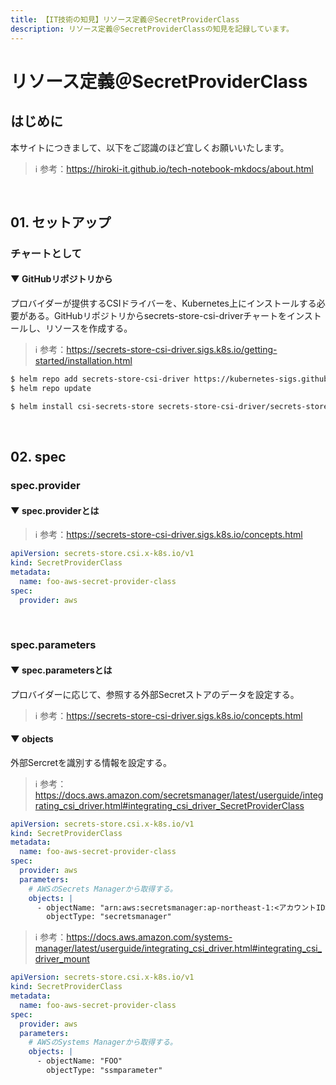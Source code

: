 ```yaml
---
title: 【IT技術の知見】リソース定義＠SecretProviderClass
description: リソース定義＠SecretProviderClassの知見を記録しています。
---
```


# リソース定義＠SecretProviderClass

## はじめに

本サイトにつきまして、以下をご認識のほど宜しくお願いいたします。

> ℹ️ 参考：https://hiroki-it.github.io/tech-notebook-mkdocs/about.html

<br>

## 01. セットアップ

### チャートとして

#### ▼ GitHubリポジトリから

プロバイダーが提供するCSIドライバーを、Kubernetes上にインストールする必要がある。GitHubリポジトリからsecrets-store-csi-driverチャートをインストールし、リソースを作成する。

> ℹ️ 参考：https://secrets-store-csi-driver.sigs.k8s.io/getting-started/installation.html

```bash
$ helm repo add secrets-store-csi-driver https://kubernetes-sigs.github.io/secrets-store-csi-driver/charts
$ helm repo update

$ helm install csi-secrets-store secrets-store-csi-driver/secrets-store-csi-driver -n kube-system 
```

<br>

## 02. spec

### spec.provider

#### ▼ spec.providerとは



> ℹ️ 参考：https://secrets-store-csi-driver.sigs.k8s.io/concepts.html

```yaml
apiVersion: secrets-store.csi.x-k8s.io/v1
kind: SecretProviderClass
metadata:
  name: foo-aws-secret-provider-class
spec:
  provider: aws
```

<br>

### spec.parameters

#### ▼ spec.parametersとは

プロバイダーに応じて、参照する外部Secretストアのデータを設定する。

> ℹ️ 参考：https://secrets-store-csi-driver.sigs.k8s.io/concepts.html

#### ▼ objects

外部Sercretを識別する情報を設定する。

> ℹ️ 参考：https://docs.aws.amazon.com/secretsmanager/latest/userguide/integrating_csi_driver.html#integrating_csi_driver_SecretProviderClass

```yaml
apiVersion: secrets-store.csi.x-k8s.io/v1
kind: SecretProviderClass
metadata:
  name: foo-aws-secret-provider-class
spec:
  provider: aws
  parameters:
    # AWSのSecrets Managerから取得する。
    objects: |
      - objectName: "arn:aws:secretsmanager:ap-northeast-1:<アカウントID>:secret:<外部Secretストア名>"
        objectType: "secretsmanager"
```

> ℹ️ 参考：https://docs.aws.amazon.com/systems-manager/latest/userguide/integrating_csi_driver.html#integrating_csi_driver_mount

```yaml
apiVersion: secrets-store.csi.x-k8s.io/v1
kind: SecretProviderClass
metadata:
  name: foo-aws-secret-provider-class
spec:
  provider: aws
  parameters:
    # AWSのSystems Managerから取得する。
    objects: |
      - objectName: "FOO"
        objectType: "ssmparameter"
```

<br>
